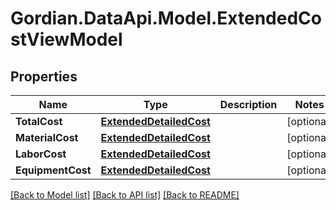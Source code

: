 # Gordian.DataApi.Model.ExtendedCostViewModel
## Properties

Name | Type | Description | Notes
------------ | ------------- | ------------- | -------------
**TotalCost** | [**ExtendedDetailedCost**](ExtendedDetailedCost.md) |  | [optional] 
**MaterialCost** | [**ExtendedDetailedCost**](ExtendedDetailedCost.md) |  | [optional] 
**LaborCost** | [**ExtendedDetailedCost**](ExtendedDetailedCost.md) |  | [optional] 
**EquipmentCost** | [**ExtendedDetailedCost**](ExtendedDetailedCost.md) |  | [optional] 

[[Back to Model list]](../README.md#documentation-for-models) [[Back to API list]](../README.md#documentation-for-api-endpoints) [[Back to README]](../README.md)

